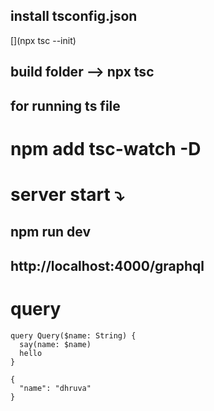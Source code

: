 ## install tsconfig.json
[](npx tsc --init)

## build folder --> npx tsc
## for running ts file
# npm add tsc-watch -D

# server start ⤵️
## npm run dev

## http://localhost:4000/graphql

# query 
```
query Query($name: String) {
  say(name: $name)
  hello
}

{
  "name": "dhruva"
}
```